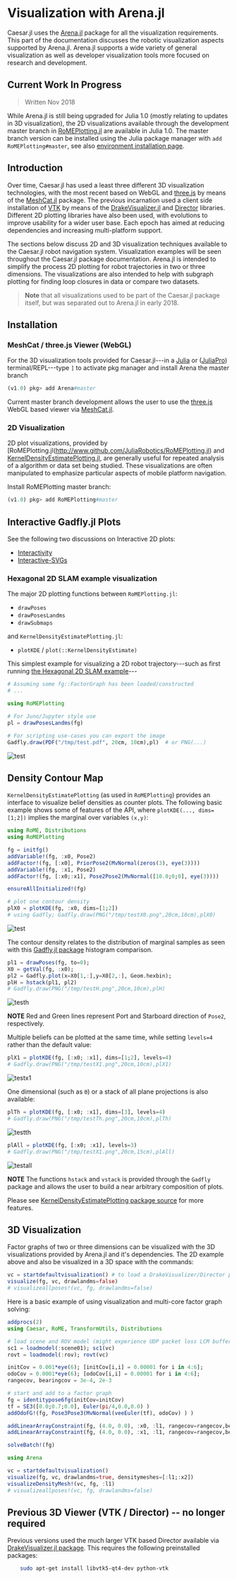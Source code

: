 # Visualization with Arena.jl

Caesar.jl uses the [Arena.jl](https://github.com/dehann/Arena.jl) package for all the visualization requirements.  This part of the documentation discusses the robotic visualization aspects supported by Arena.jl.
Arena.jl supports a wide variety of general visualization as well as developer visualization tools more focused on research and development.

## Current Work In Progress

> Written Nov 2018

While Arena.jl is still being upgraded for Julia 1.0 (mostly relating to updates in 3D visualization), the 2D visualizations available through the development master branch in [RoMEPlotting.jl](http://www.github.com/JuliaRobotics/RoMEPlotting.jl) are available in Julia 1.0.  The master branch version can be installed using the Julia package manager with `add RoMEPlotting#master`, see also [environment installation page](../installation_environment.md).

## Introduction

Over time, Caesar.jl has used a least three different 3D visualization technologies, with the most recent based on WebGL and [three.js](https://threejs.org/) by means of the [MeshCat.jl](https://github.com/rdeits/MeshCat.jl) package.
The previous incarnation used a client side installation of [VTK](https://www.vtk.org/)  by means of the [DrakeVisualizer.jl](https://github.com/rdeits/DrakeVisualizer.jl) and [Director](https://github.com/RobotLocomotion/director) libraries.
Different 2D plotting libraries have also been used, with evolutions to improve usability for a wider user base.
Each epoch has aimed at reducing dependencies and increasing multi-platform support.

The sections below discuss 2D and 3D visualization techniques available to the Caesar.jl robot navigation system.
Visualization examples will be seen throughout the Caesar.jl package documentation.
Arena.jl is intended to simplify the process 2D plotting for robot trajectories in two or three dimensions.
The visualizations are also intended to help with subgraph plotting for finding loop closures in data or compare two datasets.

> **Note** that all visualizations used to be part of the Caesar.jl package itself, but was separated out to Arena.jl in early 2018.

## Installation

### MeshCat / three.js Viewer (WebGL)

For the 3D visualization tools provided for Caesar.jl---in a [Julia](http://www.julialang.org) or ([JuliaPro](http://www.juliacomputing.com)) terminal/REPL---type `]` to activate pkg manager and install Arena the master branch
```julia
(v1.0) pkg> add Arena#master
```

Current master branch development allows the user to use the [three.js](https://threejs.org/) WebGL based viewer via [MeshCat.jl](https://github.com/rdeits/MeshCat.jl).


### 2D Visualization

2D plot visualizations, provided by [RoMEPlotting.jl(http://www.github.com/JuliaRobotics/RoMEPlotting.jl) and [KernelDensityEstimatePlotting.jl](http://www.github.com/JuliaRobotics/KernelDensityEstimatePlotting.jl), are generally useful for repeated analysis of a algorithm or data set being studied.
These visualizations are often manipulated to emphasize particular aspects of mobile platform navigation.

Install RoMEPlotting master branch:
```julia
(v1.0) pkg> add RoMEPlotting#master
```

## Interactive Gadfly.jl Plots

See the following two discussions on Interactive 2D plots:
- [Interactivity](http://gadflyjl.org/stable/tutorial/#Interactivity-1)
- [Interactive-SVGs](http://gadflyjl.org/stable/man/backends/#Interactive-SVGs-1)

### Hexagonal 2D SLAM example visualization

The major 2D plotting functions between `RoMEPlotting.jl`:
- `drawPoses`
- `drawPosesLandms`
- `drawSubmaps`

and `KernelDensityEstimatePlotting.jl`:
- `plotKDE` / `plot(::KernelDensityEstimate)`


This simplest example for visualizing a 2D robot trajectory---such as first running [the Hexagonal 2D SLAM example](http://www.juliarobotics.org/Caesar.jl/latest/tut_hexagonal2d.html)---
```julia
# Assuming some fg::FactorGraph has been loaded/constructed
# ...

using RoMEPlotting

# For Juno/Jupyter style use
pl = drawPosesLandms(fg)

# For scripting use-cases you can export the image
Gadfly.draw(PDF("/tmp/test.pdf", 20cm, 10cm),pl)  # or PNG(...)
```

![test](https://user-images.githubusercontent.com/6412556/42294545-c6c80f70-7faf-11e8-8167-017889cee932.png)

## Density Contour Map

`KernelDensityEstimatePlotting` (as used in `RoMEPlotting`) provides an interface to visualize belief densities as counter plots.
The following basic example shows some of features of the API, where `plotKDE(..., dims=[1;2])` implies the marginal over variables `(x,y)`:

```julia
using RoME, Distributions
using RoMEPlotting

fg = initfg()
addVariable!(fg, :x0, Pose2)
addFactor!(fg, [:x0], PriorPose2(MvNormal(zeros(3), eye(3))))
addVariable!(fg, :x1, Pose2)
addFactor!(fg, [:x0;:x1], Pose2Pose2(MvNormal([10.0;0;0], eye(3))))

ensureAllInitialized!(fg)

# plot one contour density
plX0 = plotKDE(fg, :x0, dims=[1;2])
# using Gadfly; Gadfly.draw(PNG("/tmp/testX0.png",20cm,10cm),plX0)
```

![test](https://user-images.githubusercontent.com/6412556/42532654-93f9a87e-8455-11e8-9dc7-b00f73f1321a.png)

The contour density relates to the distribution of marginal samples as seen with this [Gadfly.jl package](http://gadflyjl.org/stable/) histogram comparison.

```julia
pl1 = drawPoses(fg, to=0);
X0 = getVal(fg, :x0);
pl2 = Gadfly.plot(x=X0[1,:],y=X0[2,:], Geom.hexbin);
plH = hstack(pl1, pl2)
# Gadfly.draw(PNG("/tmp/testH.png",20cm,10cm),plH)
```

![testh](https://user-images.githubusercontent.com/6412556/42533539-2c8571e8-8458-11e8-86f6-39d1e5c94242.png)

**NOTE** Red and Green lines represent Port and Starboard direction of `Pose2`, respectively.

Multiple beliefs can be plotted at the same time, while setting `levels=4` rather than the default value:

```julia
plX1 = plotKDE(fg, [:x0; :x1], dims=[1;2], levels=4)
# Gadfly.draw(PNG("/tmp/testX1.png",20cm,10cm),plX1)
```

![testx1](https://user-images.githubusercontent.com/6412556/42532963-656cef56-8456-11e8-9636-42592c0d148c.png)

One dimensional (such as `Θ`) or a stack of all plane projections is also available:

```julia
plTh = plotKDE(fg, [:x0; :x1], dims=[3], levels=4)
# Gadfly.draw(PNG("/tmp/testTh.png",20cm,10cm),plTh)
```

![testth](https://user-images.githubusercontent.com/6412556/42533188-2dee90c4-8457-11e8-9844-0ef57fba1c82.png)

```julia
plAll = plotKDE(fg, [:x0; :x1], levels=3)
# Gadfly.draw(PNG("/tmp/testX1.png",20cm,15cm),plAll)
```

![testall](https://user-images.githubusercontent.com/6412556/42533225-42ddaf9c-8457-11e8-8b0d-b1f3695d8b00.png)

**NOTE** The functions `hstack` and `vstack` is provided through the `Gadfly` package and allows the user to build a near arbitrary composition of plots.

Please see [KernelDensityEstimatePlotting package source](https://github.com/JuliaRobotics/KernelDensityEstimatePlotting.jl) for more features.

## 3D Visualization

Factor graphs of two or three dimensions can be visualized with the 3D visualizations provided by Arena.jl and it's dependencies.
The 2D example above and also be visualized in a 3D space with the commands:
```julia
vc = startdefaultvisualization() # to load a DrakeVisualizer/Director process instance
visualize(fg, vc, drawlandms=false)
# visualizeallposes!(vc, fg, drawlandms=false)
```  

Here is a basic example of using visualization and multi-core factor graph solving:
```julia
addprocs(2)
using Caesar, RoME, TransformUtils, Distributions

# load scene and ROV model (might experience UDP packet loss LCM buffer not set)
sc1 = loadmodel(:scene01); sc1(vc)
rovt = loadmodel(:rov); rovt(vc)

initCov = 0.001*eye(6); [initCov[i,i] = 0.00001 for i in 4:6];
odoCov = 0.0001*eye(6); [odoCov[i,i] = 0.00001 for i in 4:6];
rangecov, bearingcov = 3e-4, 2e-3

# start and add to a factor graph
fg = identitypose6fg(initCov=initCov)
tf = SE3([0.0;0.7;0.0], Euler(pi/4,0.0,0.0) )
addOdoFG!(fg, Pose3Pose3(MvNormal(veeEuler(tf), odoCov) ) )

addLinearArrayConstraint(fg, (4.0, 0.0), :x0, :l1, rangecov=rangecov,bearingcov=bearingcov)
addLinearArrayConstraint(fg, (4.0, 0.0), :x1, :l1, rangecov=rangecov,bearingcov=bearingcov)

solveBatch!(fg)

using Arena

vc = startdefaultvisualization()
visualize(fg, vc, drawlandms=true, densitymeshes=[:l1;:x2])
visualizeDensityMesh!(vc, fg, :l1)
# visualizeallposes!(vc, fg, drawlandms=false)
```

## Previous 3D Viewer (VTK / Director) -- no longer required

Previous versions used the much larger VTK based Director available via [DrakeVisualizer.jl package](https://github.com/rdeits/DrakeVisualizer.jl).  This requires the following preinstalled packages:
```bash
    sudo apt-get install libvtk5-qt4-dev python-vtk
```
